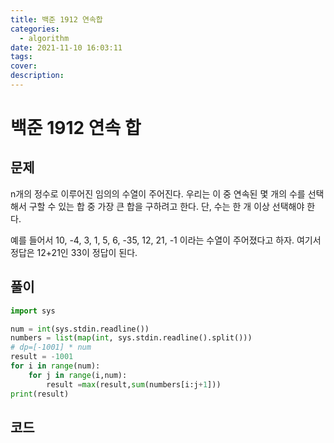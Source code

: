 ```yaml
---
title: 백준 1912 연속합
categories:
  - algorithm
date: 2021-11-10 16:03:11
tags:
cover:
description:
---
```


# 백준 1912 연속 합
## 문제
n개의 정수로 이루어진 임의의 수열이 주어진다. 우리는 이 중 연속된 몇 개의 수를 선택해서 구할 수 있는 합 중 가장 큰 합을 구하려고 한다. 단, 수는 한 개 이상 선택해야 한다.

예를 들어서 10, -4, 3, 1, 5, 6, -35, 12, 21, -1 이라는 수열이 주어졌다고 하자. 여기서 정답은 12+21인 33이 정답이 된다.
## 풀이
```python
import sys

num = int(sys.stdin.readline())
numbers = list(map(int, sys.stdin.readline().split()))
# dp=[-1001] * num
result = -1001
for i in range(num):
    for j in range(i,num):
        result =max(result,sum(numbers[i:j+1]))
print(result)

```

## 코드

